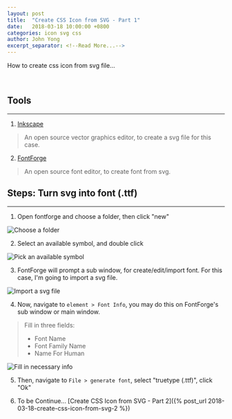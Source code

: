 ```yaml
---
layout: post
title:  "Create CSS Icon from SVG - Part 1"
date:   2018-03-18 10:00:00 +0800
categories: icon svg css
author: John Yong
excerpt_separator: <!--Read More...-->
---
```


How to create css icon from svg file...
<!--Read More...-->

<br />

## Tools
------

1. [Inkscape](https://inkscape.org/en/)
> An open source vector graphics editor, to create a svg file for this case.

2. [FontForge](https://fontforge.github.io/en-US/)
> An open source font editor, to create font from svg.

## Steps: Turn svg into font (.ttf)
------

1. Open fontforge and choose a folder, then click "new"
<img src="{{relative_url}}/assets/images/blog/20180318/fontforge_create_new_font.png" alt="Choose a folder" class="img-fluid" />

2. Select an available symbol, and double click
<img src="{{relative_url}}/assets/images/blog/20180318/pick_one.png" alt="Pick an available symbol" class="img-fluid" />

3. FontForge will prompt a sub window, for create/edit/import font. For this case, I'm going to import a svg file.
<img src="{{relative_url}}/assets/images/blog/20180318/select_import.png" alt="Import a svg file" class="img-fluid" />

4. Now, navigate to ```element > Font Info```, you may do this on FontForge's sub window or main window.
> Fill in three fields:
> * Font Name
> * Font Family Name
> * Name For Human
<img src="{{relative_url}}/assets/images/blog/20180318/select_font_info.png" alt="Fill in necessary info" class="img-fluid" />

5. Then, navigate to ```File > generate font```, select "truetype (.ttf)", click "Ok"

6. To be Continue... [Create CSS Icon from SVG - Part 2]({% post_url 2018-03-18-create-css-icon-from-svg-2 %})